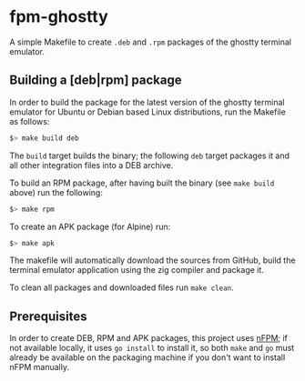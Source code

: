 # fpm-ghostty

A simple Makefile to create `.deb` and `.rpm` packages of the ghostty terminal emulator.

## Building a [deb|rpm] package

In order to build the package for the latest version of the ghostty terminal emulator for Ubuntu or Debian based Linux distributions, run the Makefile as follows:

```bash
$> make build deb
```

The `build` target builds the binary; the following `deb` target packages it and all other integration files into a DEB archive.

To build an RPM package, after having built the binary (see `make build` above) run the following:

```bash
$> make rpm
```

To create an APK package (for Alpine) run:

```bash
$> make apk
```

The makefile will automatically download the sources from GitHub, build the terminal emulator application using the zig compiler and package it.

To clean all packages and downloaded files run `make clean`.

## Prerequisites

In order to create DEB, RPM and APK packages, this project uses [nFPM](https://nfpm.goreleaser.com/); if not available locally, it uses `go install` to install it, so both `make` and `go` must already be available on the packaging machine if you don't want to install nFPM manually.
